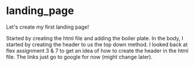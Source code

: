 # landing_page
Let's create my first landing page!

Started by creating the html file and adding the boiler plate. In the body, I started by creating the header
to us the top down method. I looked back at flex assignment 3 & 7 to get an idea of how to create the header in the html file. The links just go to google for now (might change later).
